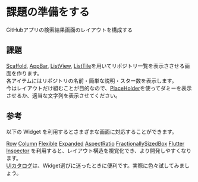 # 課題の準備をする

GitHubアプリの検索結果画面のレイアウトを構成する

## 課題
[Scaffold], [AppBar], [ListView], [ListTile]を用いてリポジトリ一覧を表示ささせる画面を作ります。  
各アイテムにはリポジトリの名前・簡単な説明・スター数を表示します。  
今はレイアウトだけ組むことが目的なので、[PlaceHolder]を使ってダミーを表示させるか、適当な文字列を表示させてください。

## 参考

以下の Widget を利用するとさまざまな画面に対応することができます。

[Row]
[Column]
[Flexible]
[Expanded]
[AspectRatio]
[FractionallySizedBox]
[Flutter Inspector] を利用すると、レイアウト構造を視覚化でき、より開発しやすくなります。  
[UIカタログ](https://docs.flutter.dev/ui/widgets)は、Widget選びに迷ったときに便利です。実際に色々試してみましょう。

<!-- Links -->

[Scaffold]: https://api.flutter.dev/flutter/material/Scaffold-class.html

[AppBar]: https://api.flutter.dev/flutter/material/AppBar-class.html

[ListView]: https://api.flutter.dev/flutter/widgets/ListView-class.html

[ListTile]: https://api.flutter.dev/flutter/material/ListTile-class.html

[PlaceHolder]: https://api.flutter.dev/flutter/widgets/Placeholder-class.html

[horizontal-ratio]: https://github.com/yumemi-inc/flutter-training-template/blob/main/docs/sessions/images/layout/horizontal-ratio.png?raw=true

[aspect-ratio]: https://github.com/yumemi-inc/flutter-training-template/blob/main/docs/sessions/images/layout/aspect-ratio.png?raw=true

[text-padding]: https://github.com/yumemi-inc/flutter-training-template/blob/main/docs/sessions/images/layout/text-padding.png?raw=true

[centering]: https://github.com/yumemi-inc/flutter-training-template/blob/main/docs/sessions/images/layout/centering.png?raw=true

[button-margin]: https://github.com/yumemi-inc/flutter-training-template/blob/main/docs/sessions/images/layout/button-margin.png?raw=true

[button-centering]: https://github.com/yumemi-inc/flutter-training-template/blob/main/docs/sessions/images/layout/button-centering.png?raw=true

[Placeholder]: https://api.flutter.dev/flutter/widgets/Placeholder-class.html

[Text]: https://api.flutter.dev/flutter/widgets/Text-class.html

[`labelLarge`]: https://api.flutter.dev/flutter/material/TextTheme/labelLarge.html

[`Colors.blue`]: https://api.flutter.dev/flutter/material/Colors/blue-constant.html

[`Colors.red`]: https://api.flutter.dev/flutter/material/Colors/red-constant.html

[TextButton]: https://api.flutter.dev/flutter/material/TextButton-class.html

[NSLayoutConstraint]: https://developer.apple.com/documentation/uikit/nslayoutconstraint

[ConstraintLayout]: https://developer.android.com/develop/ui/views/layout/constraint-layout

[Row]: https://api.flutter.dev/flutter/widgets/Row-class.html

[Column]: https://api.flutter.dev/flutter/widgets/Column-class.html

[Flexible]: https://api.flutter.dev/flutter/widgets/Flexible-class.html

[Expanded]: https://api.flutter.dev/flutter/widgets/Expanded-class.html

[AspectRatio]: https://api.flutter.dev/flutter/widgets/AspectRatio-class.html

[FractionallySizedBox]: https://api.flutter.dev/flutter/widgets/FractionallySizedBox-class.html

[Flutter Inspector]: https://docs.flutter.dev/development/tools/devtools/inspector